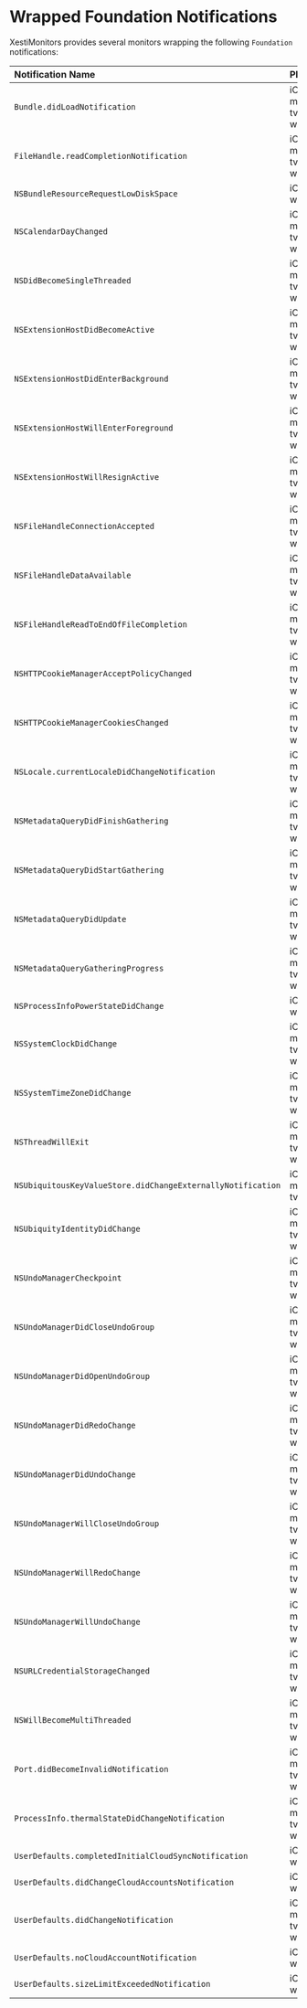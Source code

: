 # Wrapped Foundation Notifications

XestiMonitors provides several monitors wrapping the following `Foundation`
notifications:

Notification Name                                           | Platform(s)               | Monitor
:---------------------------------------------------------- |:------------------------- |:-------
`Bundle.didLoadNotification`                                | iOS, macOS, tvOS, watchOS | [BundleClassLoadMonitor][bundle_class_load_monitor]
`FileHandle.readCompletionNotification`                     | iOS, macOS, tvOS, watchOS | _Not yet implemented_
`NSBundleResourceRequestLowDiskSpace`                       | iOS,        tvOS, watchOS | BundleResourceRequestMonitor (_see_ [#58](https://github.com/eBardX/XestiMonitors/issues/58))
`NSCalendarDayChanged`                                      | iOS, macOS, tvOS, watchOS | CalendarDayMonitor (_see_ [#55](https://github.com/eBardX/XestiMonitors/issues/55))
`NSDidBecomeSingleThreaded`                                 | iOS, macOS, tvOS, watchOS | _Will not implement_
`NSExtensionHostDidBecomeActive`                            | iOS, macOS, tvOS, watchOS | [ExtensionHostMonitor][extension_host_monitor]
`NSExtensionHostDidEnterBackground`                         | iOS, macOS, tvOS, watchOS | [ExtensionHostMonitor][extension_host_monitor]
`NSExtensionHostWillEnterForeground`                        | iOS, macOS, tvOS, watchOS | [ExtensionHostMonitor][extension_host_monitor]
`NSExtensionHostWillResignActive`                           | iOS, macOS, tvOS, watchOS | [ExtensionHostMonitor][extension_host_monitor]
`NSFileHandleConnectionAccepted`                            | iOS, macOS, tvOS, watchOS | _Not yet implemented_
`NSFileHandleDataAvailable`                                 | iOS, macOS, tvOS, watchOS | _Not yet implemented_
`NSFileHandleReadToEndOfFileCompletion`                     | iOS, macOS, tvOS, watchOS | _Not yet implemented_
`NSHTTPCookieManagerAcceptPolicyChanged`                    | iOS, macOS, tvOS, watchOS | HTTPCookieStorageMonitor (_see_ [#49](https://github.com/eBardX/XestiMonitors/issues/49))
`NSHTTPCookieManagerCookiesChanged`                         | iOS, macOS, tvOS, watchOS | HTTPCookieStorageMonitor (_see_ [#49](https://github.com/eBardX/XestiMonitors/issues/49))
`NSLocale.currentLocaleDidChangeNotification`               | iOS, macOS, tvOS, watchOS | CurrentLocaleMonitor (_see_ [#56](https://github.com/eBardX/XestiMonitors/issues/56))
`NSMetadataQueryDidFinishGathering`                         | iOS, macOS, tvOS, watchOS | [MetadataQueryMonitor][metadata_query_monitor]
`NSMetadataQueryDidStartGathering`                          | iOS, macOS, tvOS, watchOS | [MetadataQueryMonitor][metadata_query_monitor]
`NSMetadataQueryDidUpdate`                                  | iOS, macOS, tvOS, watchOS | [MetadataQueryMonitor][metadata_query_monitor]
`NSMetadataQueryGatheringProgress`                          | iOS, macOS, tvOS, watchOS | [MetadataQueryMonitor][metadata_query_monitor]
`NSProcessInfoPowerStateDidChange`                          | iOS,        tvOS, watchOS | [ProcessInfoPowerStateMonitor][process_info_power_state_monitor]
`NSSystemClockDidChange`                                    | iOS, macOS, tvOS, watchOS | SystemClockMonitor (_see_ [#53](https://github.com/eBardX/XestiMonitors/issues/53))
`NSSystemTimeZoneDidChange`                                 | iOS, macOS, tvOS, watchOS | [SystemTimeZoneMonitor][system_time_zone_monitor]
`NSThreadWillExit`                                          | iOS, macOS, tvOS, watchOS | _Not yet implemented_
`NSUbiquitousKeyValueStore.didChangeExternallyNotification` | iOS, macOS, tvOS          | [UbiquitousKeyValueStoreMonitor][ubiquitous_key_value_store_monitor]
`NSUbiquityIdentityDidChange`                               | iOS, macOS, tvOS, watchOS | [UbiquityIdentityMonitor][ubiquity_identity_monitor]
`NSUndoManagerCheckpoint`                                   | iOS, macOS, tvOS, watchOS | [UndoManagerMonitor][undo_manager_monitor]
`NSUndoManagerDidCloseUndoGroup`                            | iOS, macOS, tvOS, watchOS | [UndoManagerMonitor][undo_manager_monitor]
`NSUndoManagerDidOpenUndoGroup`                             | iOS, macOS, tvOS, watchOS | [UndoManagerMonitor][undo_manager_monitor]
`NSUndoManagerDidRedoChange`                                | iOS, macOS, tvOS, watchOS | [UndoManagerMonitor][undo_manager_monitor]
`NSUndoManagerDidUndoChange`                                | iOS, macOS, tvOS, watchOS | [UndoManagerMonitor][undo_manager_monitor]
`NSUndoManagerWillCloseUndoGroup`                           | iOS, macOS, tvOS, watchOS | [UndoManagerMonitor][undo_manager_monitor]
`NSUndoManagerWillRedoChange`                               | iOS, macOS, tvOS, watchOS | [UndoManagerMonitor][undo_manager_monitor]
`NSUndoManagerWillUndoChange`                               | iOS, macOS, tvOS, watchOS | [UndoManagerMonitor][undo_manager_monitor]
`NSURLCredentialStorageChanged`                             | iOS, macOS, tvOS, watchOS | URLCredentialStorageMonitor (_see_ [#50](https://github.com/eBardX/XestiMonitors/issues/50))
`NSWillBecomeMultiThreaded`                                 | iOS, macOS, tvOS, watchOS | _Not yet implemented_
`Port.didBecomeInvalidNotification`                         | iOS, macOS, tvOS, watchOS | [PortMonitor][port_monitor]
`ProcessInfo.thermalStateDidChangeNotification`             | iOS, macOS, tvOS, watchOS | [ProcessInfoThermalStateMonitor][process_info_thermal_state_monitor]
`UserDefaults.completedInitialCloudSyncNotification`        | iOS,        tvOS, watchOS | UbiquitousUserDefaultsMonitor (_see_ [#60](https://github.com/eBardX/XestiMonitors/issues/60))
`UserDefaults.didChangeCloudAccountsNotification`           | iOS,        tvOS, watchOS | UbiquitousUserDefaultsMonitor (_see_ [#60](https://github.com/eBardX/XestiMonitors/issues/60))
`UserDefaults.didChangeNotification`                        | iOS, macOS, tvOS, watchOS | [UserDefaultsMonitor][user_defaults_monitor]
`UserDefaults.noCloudAccountNotification`                   | iOS,        tvOS, watchOS | UbiquitousUserDefaultsMonitor (_see_ [#60](https://github.com/eBardX/XestiMonitors/issues/60))
`UserDefaults.sizeLimitExceededNotification`                | iOS,        tvOS, watchOS | [UserDefaultsMonitor][user_defaults_monitor]

[bundle_class_load_monitor]:            https://eBardX.github.io/XestiMonitors/Classes/BundleClassLoadMonitor.html
[extension_host_monitor]:               https://eBardX.github.io/XestiMonitors/Classes/ExtensionHostMonitor.html
[metadata_query_monitor]:               https://eBardX.github.io/XestiMonitors/Classes/MetadataQueryMonitor.html
[port_monitor]:                         https://eBardX.github.io/XestiMonitors/Classes/PortMonitor.html
[process_info_power_state_monitor]:     https://eBardX.github.io/XestiMonitors/Classes/ProcessInfoPowerStateMonitor.html
[process_info_thermal_state_monitor]:   https://eBardX.github.io/XestiMonitors/Classes/ProcessInfoThermalStateMonitor.html
[system_time_zone_monitor]:             https://eBardX.github.io/XestiMonitors/Classes/SystemTimeZoneMonitor.html
[ubiquitous_key_value_store_monitor]:   https://eBardX.github.io/XestiMonitors/Classes/UbiquitousKeyValueStoreMonitor.html
[ubiquity_identity_monitor]:            https://eBardX.github.io/XestiMonitors/Classes/UbiquityIdentityMonitor.html
[undo_manager_monitor]:                 https://eBardX.github.io/XestiMonitors/Classes/UndoManagerMonitor.html
[user_defaults_monitor]:                https://eBardX.github.io/XestiMonitors/Classes/UserDefaultsMonitor.html

